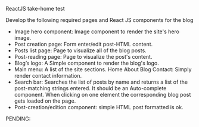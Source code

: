 ReactJS take-home test

Develop the following required pages and React JS components for the blog

- Image hero component: Image component to render the site's hero image.
- Post creation page: Form enter/edit post-HTML content.
- Posts list page: Page to visualize all of the blog posts.
- Post-reading page: Page to visualize the post's content.
- Blog’s logo: A Simple component to render the blog's logo.
- Main menu: A list of the site sections.
  Home
  About
  Blog
  Contact: Simply render contact information.
- Search bar: Searches the list of posts by name and returns a list of the post-matching strings entered. It should be an Auto-complete component. When clicking on one element the corresponding blog post gets loaded on the page.
- Post-creation/edition component: simple HTML post formatted is ok.

PENDING:
